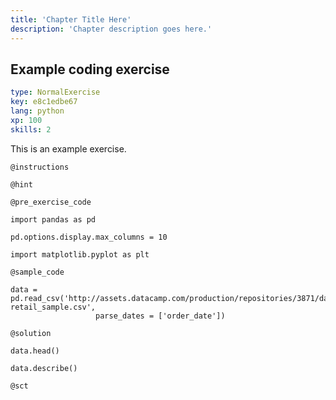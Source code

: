 ```yaml
---
title: 'Chapter Title Here'
description: 'Chapter description goes here.'
---
```


## Example coding exercise

```yaml
type: NormalExercise
key: e8c1edbe67
lang: python
xp: 100
skills: 2
```

This is an example exercise.

`@instructions`


`@hint`


`@pre_exercise_code`
```{python}
import pandas as pd

pd.options.display.max_columns = 10

import matplotlib.pyplot as plt
```

`@sample_code`
```{python}
data = pd.read_csv('http://assets.datacamp.com/production/repositories/3871/datasets/032c54f464befcb66f0243ca2e00c24f8cd58221/online-retail_sample.csv',
                   parse_dates = ['order_date'])				
```

`@solution`
```{python}
data.head()

data.describe()
```

`@sct`
```{python}

```
